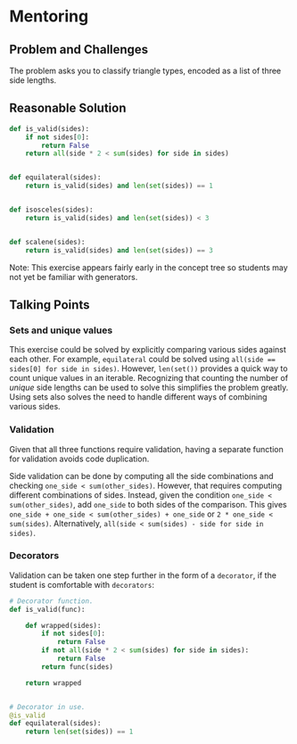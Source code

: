 # Mentoring

## Problem and Challenges

The problem asks you to classify triangle types, encoded as a list of three side lengths.

## Reasonable Solution

```python
def is_valid(sides):
    if not sides[0]:
        return False
    return all(side * 2 < sum(sides) for side in sides)


def equilateral(sides):
    return is_valid(sides) and len(set(sides)) == 1


def isosceles(sides):
    return is_valid(sides) and len(set(sides)) < 3


def scalene(sides):
    return is_valid(sides) and len(set(sides)) == 3
```

Note: This exercise appears fairly early in the concept tree so students may not yet be familiar with generators.

## Talking Points

### Sets and unique values

This exercise could be solved by explicitly comparing various sides against each other.
For example, `equilateral` could be solved using `all(side == sides[0] for side in sides)`.
However, `len(set())` provides a quick way to count unique values in an iterable.
Recognizing that counting the number of _unique_ side lengths can be used to solve this simplifies the problem greatly.
Using sets also solves the need to handle different ways of combining various sides.

### Validation

Given that all three functions require validation, having a separate function for validation avoids code duplication.

Side validation can be done by computing all the side combinations and checking `one_side < sum(other_sides)`.
However, that requires computing different combinations of sides.
Instead, given the condition `one_side < sum(other_sides)`, add `one_side` to both sides of the comparison.
This gives `one_side + one_side < sum(other_sides) + one_side` or `2 * one_side < sum(sides)`.
Alternatively, `all(side < sum(sides) - side for side in sides)`.

### Decorators

Validation can be taken one step further in the form of a `decorator`, if the student is comfortable with `decorators`:

```python
# Decorator function.
def is_valid(func):

    def wrapped(sides):
        if not sides[0]:
            return False
        if not all(side * 2 < sum(sides) for side in sides):
            return False
        return func(sides)

    return wrapped


# Decorator in use.
@is_valid
def equilateral(sides):
    return len(set(sides)) == 1
```
